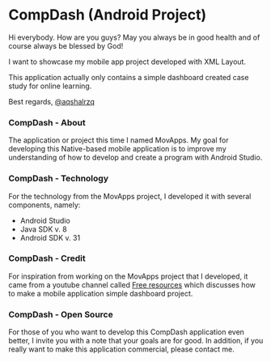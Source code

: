 # CompDash (Android Project)

Hi everybody. How are you guys? May you always be in good health and of course always be blessed by God!

I want to showcase my mobile app project developed with XML Layout.

This application actually only contains a simple dashboard created case study for online learning.

Best regards, [@aqshalrzq](https://github.com/aqshalrzq)

### CompDash - About

The application or project this time I named MovApps. My goal for developing this Native-based mobile application is to improve my understanding of how to develop and create a program with Android Studio.

### CompDash - Technology

For the technology from the MovApps project, I developed it with several components, namely:

- Android Studio
- Java SDK v. 8
- Android SDK v. 31

### CompDash - Credit

For inspiration from working on the MovApps project that I developed, it came from a youtube channel called [Free resources](https://www.youtube.com/watch?v=n_9KP4dDz-Y&t=338s) which discusses how to make a mobile application simple dashboard project.

### CompDash - Open Source

For those of you who want to develop this CompDash application even better, I invite you with a note that your goals are for good. In addition, if you really want to make this application commercial, please contact me.
